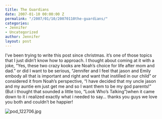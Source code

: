 ```yaml
---
title: The Guardians
date: 2007-01-10 00:00:00 Z
permalink: "/2007/01/10/20070110the-guardians/"
categories:
- Jennifer
- Uncategorized
author: Jennifer
layout: post
---
```


I&#8217;ve been trying to write this post since christmas. it&#8217;s one of those topics that I just didn&#8217;t know how to approach. I thought about coming at it with a joke, &#8220;Yes, these two crazy kooks are Noah&#8217;s choice for life after mom and dad.&#8221; or did I want to be serious, &#8220;Jennifer and I feel that jason and Emily embody all that is important and right and want that instilled in our child&#8221; or considered it from Noah&#8217;s perspective, &#8220;I have decided that my uncle jason and my auntie em just get me and so I want them to be my god parents!&#8221; (But i thought that sounded a little too, &#8220;Look Who&#8217;s Talking&#8221;)when it came down to it i realized exactly what i needed to say&#8230; thanks you guys we love you both and couldn&#8217;t be happier!

<img id="image98" alt="pod_122706.jpg" src="http://static.squarespace.com/static/50db6bb3e4b015296cd43789/50dfa5b1e4b0dc6320e0b5ea/50dfa5b1e4b0dc6320e0b649/1167687599000/?format=original" />
